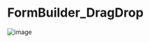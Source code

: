 # FormBuilder_DragDrop
 
 
 ![image](https://user-images.githubusercontent.com/65025208/118399446-c9a17880-b67a-11eb-9353-71d7f8a2ec8b.png)

